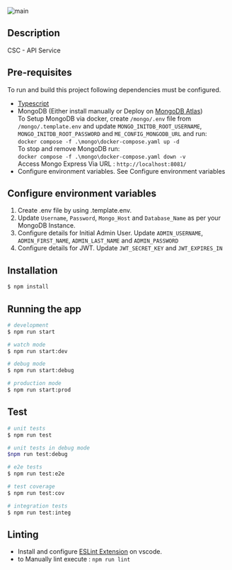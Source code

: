 ![main](https://github.com/adikuwar-org/api-service/actions/workflows/node.js.yml/badge.svg?branch=main)

## Description

CSC - API Service

## Pre-requisites

To run and build this project following dependencies must be configured.

- [Typescript](https://www.typescriptlang.org/id/download)
- MongoDB (Either install manually or Deploy on [MongoDB Atlas](https://www.mongodb.com/atlas/database))   
To Setup MongoDB via docker, create `/mongo/.env` file from `/mongo/.template.env` and update `MONGO_INITDB_ROOT_USERNAME`, `MONGO_INITDB_ROOT_PASSWORD` and `ME_CONFIG_MONGODB_URL` and run:      
`docker compose -f .\mongo\docker-compose.yaml up -d`   
To stop and remove MongoDB run:   
`docker compose -f .\mongo\docker-compose.yaml down -v`   
Access Mongo Express Via URL : `http://localhost:8081/`
- Configure environment variables. See Configure environment variables

## Configure environment variables

1. Create .env file by using .template.env.
2. Update `Username`, `Password`, `Mongo_Host` and `Database_Name` as per your MongoDB Instance.
3. Configure details for Initial Admin User. Update `ADMIN_USERNAME`, `ADMIN_FIRST_NAME`, `ADMIN_LAST_NAME` and `ADMIN_PASSWORD`
4. Configure details for JWT. Update `JWT_SECRET_KEY` and `JWT_EXPIRES_IN`

## Installation

```bash
$ npm install
```

## Running the app

```bash
# development
$ npm run start

# watch mode
$ npm run start:dev

# debug mode
$ npm run start:debug

# production mode
$ npm run start:prod
```

## Test

```bash
# unit tests
$ npm run test

# unit tests in debug mode
$npm run test:debug

# e2e tests
$ npm run test:e2e

# test coverage
$ npm run test:cov

# integration tests
$ npm run test:integ
```

## Linting

- Install and configure [ESLint Extension](https://marketplace.visualstudio.com/items?itemName=dbaeumer.vscode-eslint) on vscode.
- to Manually lint execute : `npm run lint`
